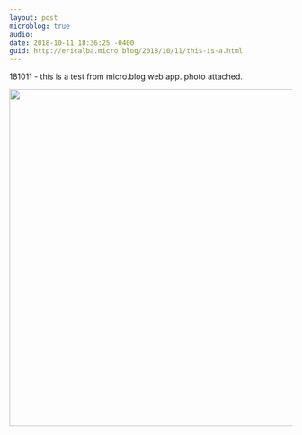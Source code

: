 ```yaml
---
layout: post
microblog: true
audio: 
date: 2018-10-11 18:36:25 -0400
guid: http://ericalba.micro.blog/2018/10/11/this-is-a.html
---
```

181011 - this is a test from micro.blog web app. photo attached.



<img src="http://micro.ericalba.com/uploads/2018/4b85e06fc8.jpg" width="600" height="600" />
